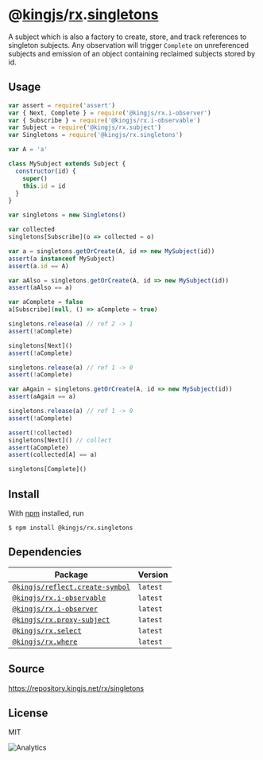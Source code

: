 # @[kingjs][@kingjs]/[rx][ns0].[singletons][ns1]
A subject which is also a  factory to create, store, and track references to singleton subjects. Any observation will trigger `Complete` on unreferenced subjects and emission of an object containing reclaimed subjects  stored by id.
## Usage
```js
var assert = require('assert')
var { Next, Complete } = require('@kingjs/rx.i-observer')
var { Subscribe } = require('@kingjs/rx.i-observable')
var Subject = require('@kingjs/rx.subject')
var Singletons = require('@kingjs/rx.singletons')

var A = 'a'

class MySubject extends Subject {
  constructor(id) {
    super()
    this.id = id
  }
}

var singletons = new Singletons()

var collected
singletons[Subscribe](o => collected = o)

var a = singletons.getOrCreate(A, id => new MySubject(id))
assert(a instanceof MySubject)
assert(a.id == A)

var aAlso = singletons.getOrCreate(A, id => new MySubject(id))
assert(aAlso == a)

var aComplete = false
a[Subscribe](null, () => aComplete = true)

singletons.release(a) // ref 2 -> 1
assert(!aComplete)

singletons[Next]()
assert(!aComplete)

singletons.release(a) // ref 1 -> 0
assert(!aComplete)

var aAgain = singletons.getOrCreate(A, id => new MySubject(id))
assert(aAgain == a)

singletons.release(a) // ref 1 -> 0
assert(!aComplete)

assert(!collected)
singletons[Next]() // collect
assert(aComplete)
assert(collected[A] == a)

singletons[Complete]()
```






## Install
With [npm](https://npmjs.org/) installed, run
```
$ npm install @kingjs/rx.singletons
```
## Dependencies
|Package|Version|
|---|---|
|[`@kingjs/reflect.create-symbol`](https://www.npmjs.com/package/@kingjs/reflect.create-symbol)|`latest`|
|[`@kingjs/rx.i-observable`](https://www.npmjs.com/package/@kingjs/rx.i-observable)|`latest`|
|[`@kingjs/rx.i-observer`](https://www.npmjs.com/package/@kingjs/rx.i-observer)|`latest`|
|[`@kingjs/rx.proxy-subject`](https://www.npmjs.com/package/@kingjs/rx.proxy-subject)|`latest`|
|[`@kingjs/rx.select`](https://www.npmjs.com/package/@kingjs/rx.select)|`latest`|
|[`@kingjs/rx.where`](https://www.npmjs.com/package/@kingjs/rx.where)|`latest`|
## Source
https://repository.kingjs.net/rx/singletons
## License
MIT

![Analytics](https://analytics.kingjs.net/rx/singletons)

[@kingjs]: https://www.npmjs.com/package/kingjs
[ns0]: https://www.npmjs.com/package/@kingjs/rx
[ns1]: https://www.npmjs.com/package/@kingjs/rx.singletons

